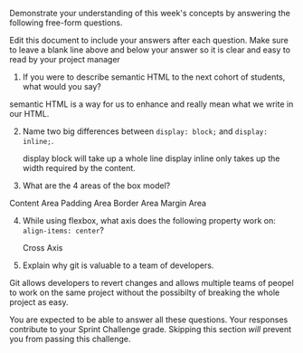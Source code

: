 Demonstrate your understanding of this week's concepts by answering the following free-form questions.

Edit this document to include your answers after each question. Make sure to leave a blank line above and below your answer so it is clear and easy to read by your project manager

1. If you were to describe semantic HTML to the next cohort of students, what would you say?

semantic HTML is a way for us to enhance and really mean what we write in our HTML.

2. Name two big differences between ```display: block;``` and ```display: inline;```.

    display block will take up a whole line display inline only takes up the width required by the content. 
3. What are the 4 areas of the box model?

Content Area
Padding Area
Border Area
Margin Area

4. While using flexbox, what axis does the following property work on: ```align-items: center```?

    Cross Axis

5. Explain why git is valuable to a team of developers.

Git allows developers to revert changes and allows multiple teams of peopel to work on the same project without the possibilty of breaking the whole project as easy. 

You are expected to be able to answer all these questions. Your responses contribute to your Sprint Challenge grade. Skipping this section *will* prevent you from passing this challenge.
